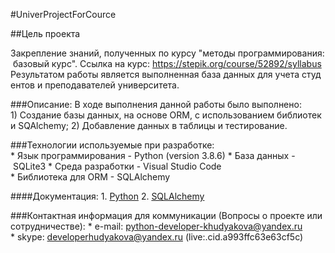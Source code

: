 #UniverProjectForCource

##Цель проекта

Закрепление знаний, полученных по курсу "методы программирования: базовый курс".
Ссылка на курс: https://stepik.org/course/52892/syllabus
Результатом работы является выполненная база данных для учета студентов и преподавателей университета.

###Описание:
В ходе выполнения данной работы было выполнено:
1) Создание базы данных, на основе ORM, с использованием библиотеки SQAlchemy;
2) Добавление данных в таблицы и тестирование.

###Технологии используемые при разработке:
* Язык программирования - Python (version 3.8.6)
* База данных - SQLite3
* Среда разработки - Visual Studio Code
* Библиотека для ORM - SQLAlchemy

####Документация:
1. [Python](https://docs.python.org/3/library/index.html)
2. [SQLAlchemy](https://docs.sqlalchemy.org/en/14/index.html)

###Контактная информация для коммуникации (Вопросы о проекте или сотрудничестве):
* e-mail: python-developer-khudyakova@yandex.ru
* skype: developerhudyakova@yandex.ru (live:.cid.a993ffc63e63cf5c)
